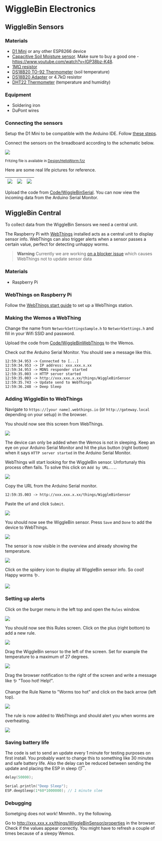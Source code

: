 # WiggleBin Electronics

## WiggleBin Sensors

### Materials
- [D1 Mini](https://www.tinytronics.nl/shop/en/development-boards/microcontroller-boards/with-wi-fi/d1-mini-esp8266-12f-ch340) or any other ESP8266 device
- [Capacitive Soil Moisture sensor](https://www.tinytronics.nl/shop/en/sensors/liquid/capacitive-soil-moisture-sensor-module-with-cable). Make sure to buy a good one - https://www.youtube.com/watch?v=IGP38bz-K48.
- [1MΩ resistor](https://www.tinytronics.nl/shop/en/components/resistors/resistors/1m%CF%89-resistor)
- [DS18B20 TO-92 Thermometer](https://www.tinytronics.nl/shop/en/sensors/temperature/ds18b20-to-92-thermometer-temperature-sensor-with-cable-waterproof-high-temperature-1m) (soil temperature)
- [DS18B20 Adapter](https://www.tinytronics.nl/shop/en/sensors/temperature/ds18b20-adapter) or  4.7kΩ resistor
- [DHT22 Thermometer](https://www.tinytronics.nl/shop/en/sensors/air/humidity/dht22-thermometer-temperature-and-humidity-sensor-module-with-cables) (temperature and humidity)

### Equipment

- Soldering iron
- DuPont wires

### Connecting the sensors

Setup the D1 Mini to be compatible with the Arduino IDE. Follow [these steps](https://github.com/esp8266/Arduino#installing-with-boards-manager).

Connect the sensors on the breadboard according to the schematic below.

![](Design/HelloWormBreadboardFritzing.png)

<small>Fritzing file is available in [Design/HelloWorm.fzz](Design/HelloWorm.fzz)</small>

Here are some real life pictures for reference.

| ![](Images/Electronics/Electronics_Wemos_Close_up.jpg) | ![](Images/Electronics/Electronics_Together.jpg) | ![](Images/Electronics/Electronics_Battery_Temperature.jpg)
|-|-|-|

Upload the code from [Code/WiggleBinSerial](Code/WiggleBinSerial). You can now view the incoming data from the Arduino Serial Monitor.

## WiggleBin Central

To collect data from the WiggleBin Sensors we need a central unit. 

The Raspberry Pi with [WebThings](https://webthings.io) installed acts as a central unit to display sensor info. WebThings can also trigger alerts when a sensor passes a certain value, perfect for detecting unhappy worms.

> **Warning**
> Currently we are working [on a blocker issue](https://github.com/studiorabota/wiggle-bin/issues/13 ) which causes WebThings not to update sensor data

### Materials
- Raspberry Pi

### WebThings on Raspberry Pi

Follow the [WebThings start guide](https://webthings.io/docs/gateway-getting-started-guide.html) to set up a WebThings station.

### Making the Wemos a WebThing

Change the name from `NetworkSettingsSample.h` to `NetworkSettings.h` and fill in your Wifi SSID and password. 

Upload the code from [Code/WiggleBinWebThings](Code/WiggleBinWebThings) to the Wemos.

Check out the Arduino Serial Monitor. You should see a message like this. 

```
12:59:34.953 -> Connected to [...]
12:59:34.953 -> IP address: xxx.xxx.x.xx
12:59:34.953 -> MDNS responder started
12:59:35.003 -> HTTP server started
12:59:35.003 -> http://xxx.xxx.x.xx/things/WiggleBinSensor
12:59:35.743 -> Update send to WebThings
12:59:36.248 -> Deep Sleep
```

### Adding WiggleBin to WebThings

Navigate to `https://[your name].webthings.io` (or `http://gateway.local` depending on your setup) in the browser.

You should now see this screen from WebThings.

![](Images/WebThings/WebThingsEntranceScreen.png)

The device can only be added when the Wemos is not in sleeping. Keep an eye on your Arduino Serial Monitor and hit the plus button (right bottom) when it says `HTTP server started` in the Arduino Serial Monitor.

WebThings will start looking for the WiggleBin sensor. Unfortunaly this process often fails. To solve this click on `Add by URL...`.

![](Images/WebThings/WebThingsLoadingScreen.png)

Copy the URL from the Arduino Serial monitor.

```
12:59:35.003 -> http://xxx.xxx.x.xx/things/WiggleBinSensor
```

Paste the url and click `Submit`.

![](Images/WebThings/WebThingsAddURL.png)

You should now see the WiggleBin sensor. Press `Save` and `Done` to add the device to WebThings.

![](Images/WebThings/WebThingsSave.png)

The sensor is now visible in the overview and already showing the temperature.

![](Images/WebThings/WebThingsEntranceScreenWithWiggleBinSensor.png)

Click on the spidery icon to display all WiggleBin sensor info. So cool! Happy worms 🪱.

![](Images/WebThings/WebThingsSensorInfo.png)


### Setting up alerts

Click on the burger menu in the left top and open the `Rules` window.

![](Images/WebThings/WebThingRulesOpenMenu.png)
 
You should now see this Rules screen. Click on the plus (right bottom) to add a new rule.

![](Images/WebThings/WebThingsRulesScreen.png)

Drag the WiggleBin sensor to the left of the screen. Set for example the temperature to a maximum of 27 degrees.

![](Images/WebThings/WebThingsRuleLeft.png)

Drag the browser notification to the right of the screen and write a message like 🪱 "Tooo hot! Help!".

Change the Rule Name to "Worms too hot" and click on the back arrow (left top). 

![](Images/WebThings/WebThingsRuleRight.png)

The rule is now added to WebThings and should alert you when worms are overheating.

![](Images/WebThings/WebThingsRuleAdded.png)

### Saving battery life

The code is set to send an update every 1 minute for testing purposes on first install. You probably want to change this to something like 30 minutes and safe battery life. Also the delay can be reduced between sending the update and placing the ESP in sleep 😴.

```C
delay(50000);

Serial.println("Deep Sleep");
ESP.deepSleep(1*60*1000000); // 1 minute slee
```

### Debugging

Sometging does not work! Mmmhh.. try the following.

Go to http://xxx.xxx.x.xx/things/WiggleBinSensor/properties in the browser. Check if the values appear correctly. You might have to refresh a couple of times because of a sleepy Wemos.








